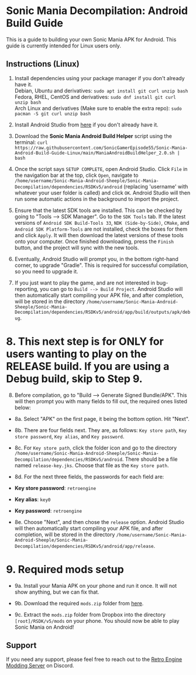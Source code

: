 # Sonic Mania Decompilation: Android Build Guide

This is a guide to building your own Sonic Mania APK for Android. This guide is currently intended for Linux users only.

## Instructions (Linux)

1. Install dependencies using your package manager if you don't already have it.  
Debian, Ubuntu and derivatives: `sudo apt install git curl unzip bash`  
Fedora, RHEL, CentOS and derivatives: `sudo dnf install git curl unzip bash`  
Arch Linux and derivatives (Make sure to enable the extra repo): `sudo pacman -S git curl unzip bash`  

3. Install Android Studio from [here](https://developer.android.com/studio) if you don't already have it.

4. Download the **Sonic Mania Android Build Helper** script using the terminal: `curl https://raw.githubusercontent.com/SonicGamerEpisode55/Sonic-Mania-Android-Build-Guide-Linux/main/ManiaAndroidBuildHelper_2.0.sh | bash`

5. Once the script says `SETUP COMPLETE`, open Android Studio. Click `File` in the navigation bar at the top, click `Open`, navigate to `/home/username/Sonic-Mania-Android-Sheeple/Sonic-Mania-Decompilation/dependencies/RSDKv5/android` (replacing 'username' with whatever your user folder is called) and click `OK`. Android Studio will then run some automatic actions in the background to import the project.

6. Ensure that the latest SDK tools are installed. This can be checked by going to "Tools --> SDK Manager". Go to the `SDK Tools` tab. If the latest versions of `Android SDK Build-Tools 33`, `NDK (Side-by-Side)`, `CMake`, and `Android SDK Platform-Tools` are not installed, check the boxes for them and click `Apply`. It will then download the latest versions of these tools onto your computer. Once finished downloading, press the `Finish` button, and the project will sync with the new tools.

7. Eventually, Android Studio will prompt you, in the bottom right-hand corner, to upgrade "Gradle". This is required for successful compilation, so you need to upgrade it.

8. If you just want to play the game, and are not interested in bug-reporting, you can go to `Build --> Build Project`. Android Studio will then automatically start compiling your APK file, and after completion, will be stored in the directory `/home/username/Sonic-Mania-Android-Sheeple/Sonic-Mania-Decompilation/dependencies/RSDKv5/android/app/build/outputs/apk/debug`.

# 8. This next step is for ONLY for users wanting to play on the RELEASE build. If you are using a Debug build, skip to Step 9.

8. Before compilation, go to "Build --> Generate Signed Bundle/APK". This will then prompt you with many fields to fill out, the required ones listed below:
- 8a. Select "APK" on the first page, it being the bottom option. Hit "Next".

- 8b. There are four fields next. They are, as follows: `Key store path`, `Key store password`, `Key alias`, and `Key password`.

- 8c. For `Key store path`, click the folder icon and go to the directory `/home/username/Sonic-Mania-Android-Sheeple/Sonic-Mania-Decompilation/dependencies/RSDKv5/android`. There should be a file named `release-key.jks`. Choose that file as the `Key store path`.

- 8d. For the next three fields, the passwords for each field are:
- **Key store password**: `retroengine`
- **Key alias**: `key0`
- **Key password**: `retroengine`

- 8e. Choose "Next", and then chose the `release` option. Android Studio will then automatically start compiling your APK file, and after completion, will be stored in the directory `/home/username/Sonic-Mania-Android-Sheeple/Sonic-Mania-Decompilation/dependencies/RSDKv5/android/app/release`.

# 9. Required mods setup
- 9a. Install your Mania APK on your phone and run it once. It will not show anything, but we can fix that.

- 9b. Download the required `mods.zip` folder from [here](https://www.dropbox.com/s/czghcw7ps128qtj/mods.zip?dl=0).

- 9c. Extract the `mods.zip` folder from Dropbox into the directory `[root]/RSDK/v5/mods` on your phone. You should now be able to play Sonic Mania on Android!

## Support

If you need any support, please feel free to reach out to the [Retro Engine Modding Server](http://dc.railgun.works/retroengine) on Discord.

